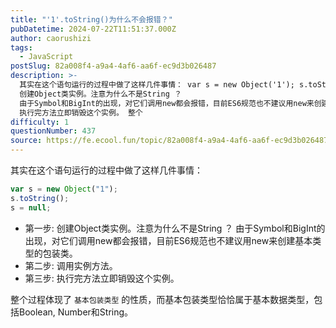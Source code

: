 ```yaml
---
title: "'1'.toString()为什么不会报错？"
pubDatetime: 2024-07-22T11:51:37.000Z
author: caorushizi
tags:
  - JavaScript
postSlug: 82a008f4-a9a4-4af6-aa6f-ec9d3b026487
description: >-
  其实在这个语句运行的过程中做了这样几件事情： var s = new Object('1'); s.toString(); s = null; 第一步:
  创建Object类实例。注意为什么不是String ？
  由于Symbol和BigInt的出现，对它们调用new都会报错，目前ES6规范也不建议用new来创建基本类型的包装类。 第二步: 调用实例方法。 第三步:
  执行完方法立即销毁这个实例。 整个
difficulty: 1
questionNumber: 437
source: https://fe.ecool.fun/topic/82a008f4-a9a4-4af6-aa6f-ec9d3b026487
---
```


其实在这个语句运行的过程中做了这样几件事情：

```js
var s = new Object("1");
s.toString();
s = null;
```

- 第一步: 创建Object类实例。注意为什么不是String ？ 由于Symbol和BigInt的出现，对它们调用new都会报错，目前ES6规范也不建议用new来创建基本类型的包装类。
- 第二步: 调用实例方法。
- 第三步: 执行完方法立即销毁这个实例。

整个过程体现了 `基本包装类型` 的性质，而基本包装类型恰恰属于基本数据类型，包括Boolean, Number和String。
